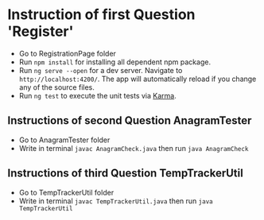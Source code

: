 
# Instruction of first Question 'Register'

* Go to RegistrationPage folder
* Run `npm install` for installing all dependent npm package.
* Run `ng serve --open` for a dev server. Navigate to `http://localhost:4200/`. The app will automatically reload if you change any of the source files. 
* Run `ng test` to execute the unit tests via [Karma](https://karma-runner.github.io). 

## Instructions of second Question AnagramTester
* Go to AnagramTester folder
* Write in terminal `javac AnagramCheck.java` then run `java AnagramCheck`

## Instructions of  third Question TempTrackerUtil
* Go to TempTrackerUtil folder
* Write in terminal `javac TempTrackerUtil.java` then run `java TempTrackerUtil`
